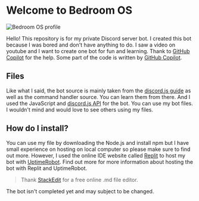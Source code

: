 # Welcome to Bedroom OS

![Bedroom OS profile](https://media.discordapp.net/attachments/848963831539040259/912009427853389844/LandscpaeWoods.png?width=1178&height=662)

Hello! This repository is for my private Discord server bot. I created this bot because I was bored and don't have anything to do. I saw a video on youtube and I want to create one bot for fun and learning. Thank to [GitHub Copilot](https://copilot.github.com/) for the help. Some part of the code is written by [GitHub Copilot](https://copilot.github.com/).


## Files

Like what I said, the bot source is mainly taken from the [discord.js guide](https://discordjs.guide/) as well as the command handler source. You can learn them from there. And I used the JavaScript and [discord.js API](https://discord.js.org/) for the bot. You can use my bot files. I wouldn't mind and would love to see others using my files.

## How do I install?

You can use my file by downloading the Node.js and install npm but I have small experience on hosting on local computer so please make sure to find out more. However, I used the online IDE website called [Replit](https://replit.com/) to host my bot with [UptimeRobot](https://uptimerobot.com/). Find out more for more information about hosting the bot with Replit and UptimeRobot.

> Thank [StackEdit](https://stackedit.io/) for a free online .md file editor.

The bot isn't completed yet and may subject to be changed.